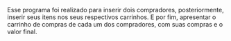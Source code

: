 Esse programa foi realizado para inserir dois compradores, posteriormente, inserir seus itens nos seus respectivos carrinhos. 
E por fim, apresentar o carrinho de compras de cada um dos compradores, com suas compras e o valor final.